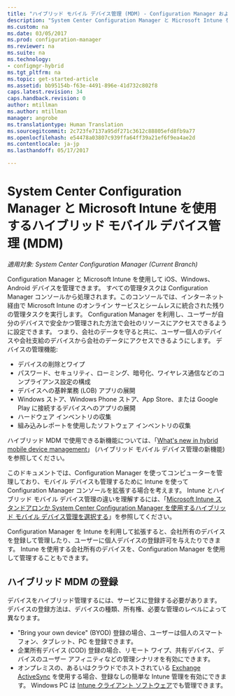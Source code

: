 ```yaml
---
title: "ハイブリッド モバイル デバイス管理 (MDM) - Configuration Manager および Microsoft Intune | Microsoft Docs"
description: "System Center Configuration Manager と Microsoft Intune を使用するハイブリッド モバイル デバイス管理 (MDM) について説明します。"
ms.custom: na
ms.date: 03/05/2017
ms.prod: configuration-manager
ms.reviewer: na
ms.suite: na
ms.technology:
- configmgr-hybrid
ms.tgt_pltfrm: na
ms.topic: get-started-article
ms.assetid: bb95154b-f63e-4491-896e-41d732c802f8
caps.latest.revision: 34
caps.handback.revision: 0
author: mtillman
ms.author: mtillman
manager: angrobe
ms.translationtype: Human Translation
ms.sourcegitcommit: 2c723fe7137a95df271c3612c88805efd8fb9a77
ms.openlocfilehash: e54478a03807c939ffa64ff39a21ef6f9ea4ae2d
ms.contentlocale: ja-jp
ms.lasthandoff: 05/17/2017

---
```

# <a name="hybrid-mobile-device-management-mdm-with-system-center-configuration-manager-and-microsoft-intune"></a>System Center Configuration Manager と Microsoft Intune を使用するハイブリッド モバイル デバイス管理 (MDM)

*適用対象: System Center Configuration Manager (Current Branch)*


Configuration Manager と Microsoft Intune を使用して iOS、Windows、Android デバイスを管理できます。 すべての管理タスクは Configuration Manager コンソールから処理されます。このコンソールでは、インターネット経由で Microsoft Intune のオンライン サービスとシームレスに統合された残りの管理タスクを実行します。  Configuration Manager を利用し、ユーザーが自分のデバイスで安全かつ管理された方法で会社のリソースにアクセスできるように設定できます。 つまり、会社のデータを守ると共に、ユーザー個人のデバイスや会社支給のデバイスから会社のデータにアクセスできるようにします。 デバイスの管理機能:

-   デバイスの削除とワイプ
-   パスワード、セキュリティ、ローミング、暗号化、ワイヤレス通信などのコンプライアンス設定の構成
-   デバイスへの基幹業務 (LOB) アプリの展開
-   Windows ストア、Windows Phone ストア、App Store、または Google Play に接続するデバイスへのアプリの展開
-   ハードウェア インベントリの収集
-   組み込みレポートを使用したソフトウェア インベントリの収集

ハイブリッド MDM で使用できる新機能については、「[What's new in hybrid mobile device management](../understand/whats-new-in-hybrid-mobile-device-management.md)」 (ハイブリッド モバイル デバイス管理の新機能) を参照してください。

このドキュメントでは、Configuration Manager を使ってコンピューターを管理しており、モバイル デバイスも管理するために Intune を使って Configuration Manager コンソールを拡張する場合を考えます。 Intune とハイブリッド モバイル デバイス管理の違いを理解するには、「[Microsoft Intune スタンドアロンか System Center Configuration Manager を使用するハイブリッド モバイル デバイス管理を選択する](choose-between-standalone-intune-and-hybrid-mobile-device-management.md)」を参照してください。

Configuration Manager を Intune を利用して拡張すると、会社所有のデバイスを登録して管理したり、ユーザーに個人デバイスの登録許可を与えたりできます。 Intune を使用する会社所有のデバイスを、Configuration Manager を使用して管理することもできます。

## <a name="hybrid-mdm-enrollment"></a>ハイブリッド MDM の登録
デバイスをハイブリッド管理するには、サービスに登録する必要があります。 デバイスの登録方法は、デバイスの種類、所有権、必要な管理のレベルによって異なります。
- "Bring your own device" (BYOD) 登録の場合、ユーザーは個人のスマートフォン、タブレット、PC を登録できます。
- 企業所有デバイス (COD) 登録の場合、リモート ワイプ、共有デバイス、デバイスのユーザー アフィニティなどの管理シナリオを有効にできます。
- オンプレミスの、あるいはクラウドでホストされている [Exchange ActiveSync](../plan-design/device-enrollment-methods.md#mobile-device-management-with-exchange-activesync-and-configuration-manager) を使用する場合、登録なしの簡単な Intune 管理を有効にできます。 Windows PC は [Intune クライアント ソフトウェア](/intune/deploy-use/manage-windows-pcs-with-microsoft-intune)でも管理できます。

